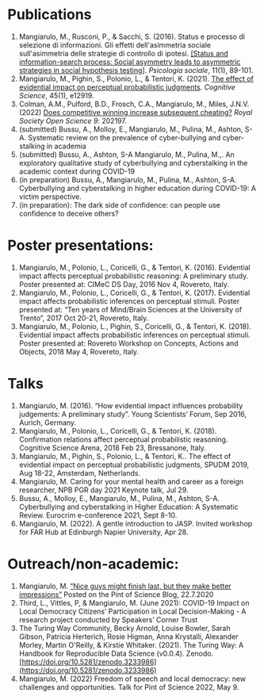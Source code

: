 # Publications

1. Mangiarulo, M., Rusconi, P., & Sacchi, S. (2016). Status e processo di selezione di informazioni. Gli effetti dell'asimmetria sociale sull'asimmetria delle strategie di controllo di ipotesi. [[Status and information-search process: Social asymmetry leads to asymmetric strategies in social hypothesis testing]](https://psycnet.apa.org/record/2016-42454-005). _Psicologia sociale_, 11(1), 89-101.
2. Mangiarulo, M., Pighin, S., Polonio, L., & Tentori, K. (2021). [The effect of evidential impact on perceptual probabilistic judgments](https://onlinelibrary.wiley.com/doi/full/10.1111/cogs.12919). _Cognitive Science_, 45(1), e12919.
3. Colman, A.M., Pulford, B.D., Frosch, C.A., Mangiarulo, M., Miles, J.N.V. (2022) [Does competitive winning increase subsequent cheating?](https://doi.org/10.1098/rsos.20219) _Royal Society Open Science  9_: 202197.
4. (submitted) Bussu, A., Molloy, E., Mangiarulo, M., Pulina, M., Ashton, S-A. Systematic review on the prevalence of cyber-bullying and cyber-stalking in academia
5. (submitted) Bussu, A., Ashton, S-A Mangiarulo, M., Pulina, M.,. An exploratory qualitative study of cyberbullying and cyberstalking in the academic context during COVID-19
6. (in preparation) Bussu, A., Mangiarulo, M., Pulina, M., Ashton, S-A. Cyberbullying and cyberstalking in higher education during COVID-19: A victim perspective.
7. (in preparation): The dark side of confidence: can people use confidence to deceive others? 


# Poster presentations:

1. Mangiarulo, M., Polonio, L., Coricelli, G., & Tentori, K. (2016). Evidential impact affects perceptual probabilistic reasoning: A preliminary study. Poster presented at: CIMeC DS Day, 2016 Nov 4, Rovereto, Italy.
2. Mangiarulo, M., Polonio, L., Coricelli, G., & Tentori, K. (2017). Evidential impact affects probabilistic inferences on perceptual stimuli. Poster presented at: “Ten years of Mind/Brain Sciences at the University of Trento”, 2017 Oct 20-21, Rovereto, Italy.	
3. Mangiarulo, M., Polonio, L., Pighin, S., Coricelli, G., & Tentori, K. (2018). Evidential impact affects probabilistic inferences on perceptual stimuli. Poster presented at: Rovereto Workshop on Concepts, Actions and Objects, 2018 May 4, Rovereto, Italy.

# Talks	

1. Mangiarulo, M. (2016). “How evidential impact influences probability judgements: A preliminary study”. Young Scientists’ Forum, Sep 2016, Aurich, Germany.
2. Mangiarulo, M., Polonio, L., Coricelli, G., & Tentori, K. (2018). Confirmation relations affect perceptual probabilistic reasoning. Cognitive Science Arena, 2018 Feb 23, Bressanone, Italy.
3. Mangiarulo, M., Pighin, S., Polonio, L., & Tentori, K.. The effect of evidential impact on perceptual probabilistic judgments, SPUDM 2019, Aug 18-22, Amsterdam, Netherlands.
4. Mangiarulo, M. Caring for your mental health and career as a foreign researcher, NPB PGR day 2021 Keynote talk, Jul 29.
5. Bussu, A., Molloy, E., Mangiarulo, M., Pulina, M., Ashton, S-A. Cyberbullying and cyberstalking in Higher Education: A Systematic Review. Eurocrim e-conference 2021, Sept 8-10.
6. Mangiarulo, M. (2022). A gentle introduction to JASP. Invited workshop for FAR Hub at Edinburgh Napier University, Apr 28.


# Outreach/non-academic:

1. Mangiarulo, M. [“Nice guys might finish last, but they make better impressions”](https://pintofscience.co.uk/blog/nice-guys-might-finish-last-but-they-make-better-impressions/) Posted on the Pint of Science Blog, 22.7.2020
2. Third, L., Vittles, P, & Mangiarulo, M. (June 2021): COVID-19 Impact on Local Democracy Citizens’  Participation in Local Decision-Making - A research project conducted by Speakers’ Corner Trust
3. The Turing Way Community, Becky Arnold, Louise Bowler, Sarah Gibson, Patricia Herterich,  Rosie Higman, Anna Krystalli, Alexander Morley, Martin O'Reilly, & Kirstie Whitaker. (2021). The  Turing Way: A Handbook for Reproducible Data Science (v0.0.4). Zenodo.  
[https://doi.org/10.5281/zenodo.3233986](https://doi.org/10.5281/zenodo.3233986)
4. Mangiarulo, M. (2022) Freedom of speech and local democracy: new challenges and opportunities. Talk for Pint of Science 2022, May 9.
